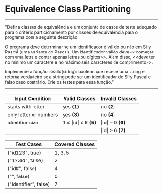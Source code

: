 # Equivalence Class Partitioning

---

"Defina classes de equivalência e um conjunto de casos de teste adequado para o critério particionamento por classes de equivalência para o programa com a seguinte descrição:

O programa deve determinar se um identificador é válido ou não em Silly Pascal (uma variante do Pascal). Um identificador válido deve <<começar com uma letra e conter apenas letras ou dígitos>>. Além disso, <<deve ter no mínimo um caractere e no máximo seis caracteres de comprimento>>.

Implemente a função isValid(string): boolean que recebe uma string e retorna verdadeiro se a string pode ser um identificador de Silly Pascal e falso caso contrário. Crie os testes para essa função."

---

| Input Condition  | Valid Classes | Invalid Classes |
| ------------- | ------------- | ------------- |
| starts with letter | yes **(1)** | no **(2)** |
| only letter or numbers  | yes **(3)** | no **(4)** |
| identifier size  | 1 ≤ &#124;id&#124; ≤ 6 **(5)** | &#124;id&#124; = 0 **(6)** |
|  |  | &#124;id&#124; > 6 **(7)** |

| Test Cases | Covered Classes |
| ------------- | ------------- |
| ("id123", true) | 1, 3, 5 |
| ("123id", false) | 2 |
| ("id#", false) | 4 |
| ("", false) | 6 |
| ("identifier", false) | 7 |
